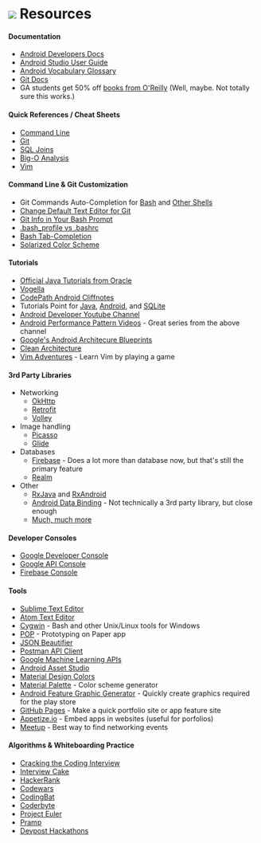# ![](https://ga-dash.s3.amazonaws.com/production/assets/logo-9f88ae6c9c3871690e33280fcf557f33.png) Resources


<a name="documentation"></a>
#### Documentation
- [Android Developers Docs](https://developer.android.com/develop/index.html)
- [Android Studio User Guide](https://developer.android.com/studio/intro/index.html)
- [Android Vocabulary Glossary](https://developers.google.com/android/for-all/vocab-words/)
- [Git Docs](https://git-scm.com/docs)
- GA students get 50% off [books from O'Reilly](http://shop.oreilly.com/category/deals/general-assembly.do?cmp=ex-na-books-videos-lp-promo_general_assembly) (Well, maybe. Not totally sure this works.)


<a name="cheat-sheets"><a/>
#### Quick References / Cheat Sheets
- [Command Line](https://www.git-tower.com/blog/command-line-cheat-sheet/)
- [Git](https://services.github.com/kit/downloads/github-git-cheat-sheet.pdf)
- [SQL Joins](http://www.codeproject.com/KB/database/Visual_SQL_Joins/Visual_SQL_JOINS_orig.jpg)
- [Big-O Analysis](http://bigocheatsheet.com/)
- [Vim](http://www.viemu.com/a_vi_vim_graphical_cheat_sheet_tutorial.html)


<a name="customization"></a>
#### Command Line & Git Customization
- Git Commands Auto-Completion for [Bash](https://git-scm.com/book/en/v1/Git-Basics-Tips-and-Tricks) and [Other Shells](https://github.com/git/git/tree/master/contrib/completion)
- [Change Default Text Editor for Git](http://superuser.com/a/503845)
- [Git Info in Your Bash Prompt](https://git-scm.com/book/en/v2/Git-in-Other-Environments-Git-in-Bash)
- [.bash_profile vs .bashrc](http://www.joshstaiger.org/archives/2005/07/bash_profile_vs.html)
- [Bash Tab-Completion](http://superuser.com/questions/59175/is-there-a-way-to-make-bash-more-tab-friendly/59198#59198)
- [Solarized Color Scheme](https://github.com/altercation/solarized/tree/master/osx-terminal.app-colors-solarized)


<a name="tutorials"></a>
#### Tutorials
- [Official Java Tutorials from Oracle](https://docs.oracle.com/javase/tutorial/)
- [Vogella](http://www.vogella.com/tutorials/)
- [CodePath Android Cliffnotes](https://guides.codepath.com/android)
- Tutorials Point for [Java](https://www.tutorialspoint.com/java/index.htm), [Android](https://www.tutorialspoint.com/android/index.htm), and [SQLite](http://www.tutorialspoint.com/sqlite/)
- [Android Developer Youtube Channel](https://www.youtube.com/channel/UCVHFbqXqoYvEWM1Ddxl0QDg)
- [Android Performance Pattern Videos](https://www.youtube.com/playlist?list=PLWz5rJ2EKKc9CBxr3BVjPTPoDPLdPIFCE) - Great series from the above channel
- [Google's Android Architecure Blueprints](https://github.com/googlesamples/android-architecture)
- [Clean Architecture](https://8thlight.com/blog/uncle-bob/2012/08/13/the-clean-architecture.html)
- [Vim Adventures](http://vim-adventures.com/) - Learn Vim by playing a game


<a name="libraries"></a>
#### 3rd Party Libraries
- Networking
  - [OkHttp](http://square.github.io/okhttp/)
  - [Retrofit](http://square.github.io/retrofit/)
  - [Volley](https://developer.android.com/training/volley/index.html)
- Image handling
  - [Picasso](http://square.github.io/picasso/)
  - [Glide](https://github.com/bumptech/glide)
- Databases
  - [Firebase](https://firebase.google.com/) - Does a lot more than database now, but that's still the primary feature
  - [Realm](https://realm.io/)
- Other
  - [RxJava](https://github.com/ReactiveX/RxJava) and [RxAndroid](https://github.com/ReactiveX/RxAndroid)
  - [Android Data Binding](https://developer.android.com/topic/libraries/data-binding/index.html) - Not technically a 3rd party library, but close enough
  - [Much, much more](https://github.com/JStumpp/awesome-android)


<a name="consoles"></a>
#### Developer Consoles
- [Google Developer Console](https://play.google.com/apps/publish/)
- [Google API Console](https://console.developers.google.com/)
- [Firebase Console](https://firebase.google.com/console/)


<a name="tools"></a>
#### Tools
- [Sublime Text Editor](https://www.sublimetext.com/)
- [Atom Text Editor](https://atom.io/)
- [Cygwin](https://www.cygwin.com/) - Bash and other Unix/Linux tools for Windows
- [POP](https://popapp.in/) - Prototyping on Paper app
- [JSON Beautifier](http://codebeautify.org/jsonviewer)
- [Postman API Client](https://www.getpostman.com/)
- [Google Machine Learning APIs](https://cloud.google.com/products/machine-learning/)
- [Android Asset Studio](https://romannurik.github.io/AndroidAssetStudio/)
- [Material Design Colors](https://material.google.com/style/color.html)
- [Material Palette](https://www.materialpalette.com/) - Color scheme generator
- [Android Feature Graphic Generator](http://www.norio.be/android-feature-graphic-generator/) - Quickly create graphics required for the play store
- [GitHub Pages](https://pages.github.com/) - Make a quick portfolio site or app feature site
- [Appetize.io](https://appetize.io/) - Embed apps in websites (useful for porfolios)
- [Meetup](https://www.meetup.com/) - Best way to find networking events


<a name="algorithm-practice"></a>
#### Algorithms & Whiteboarding Practice
- [Cracking the Coding Interview](https://smile.amazon.com/Cracking-Coding-Interview-Programming-Questions/dp/0984782850/)
- [Interview Cake](https://www.interviewcake.com/)
- [HackerRank](https://www.hackerrank.com/)
- [Codewars](https://www.codewars.com/)
- [CodingBat](http://codingbat.com/java)
- [Coderbyte](https://coderbyte.com/)
- [Project Euler](https://projecteuler.net/)
- [Pramp](https://www.pramp.com/)
- [Devpost Hackathons](https://devpost.com/hackathons)
